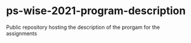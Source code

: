 # ps-wise-2021-program-description
Public repository hosting the description of the prorgam for the assignments
